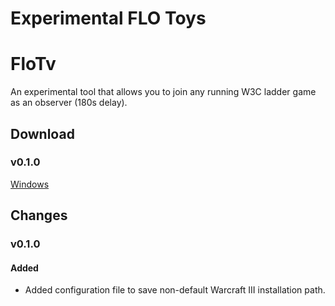 # Experimental FLO Toys

# FloTv

An experimental tool that allows you to join any running W3C ladder game as an observer (180s delay).

## Download

### v0.1.0

[Windows](https://github.com/w3champions/flo-lab/releases/download/flo-tv-0.1.0/flo-tv-windows.zip)

## Changes

### v0.1.0

#### Added
- Added configuration file to save non-default Warcraft III installation path.
